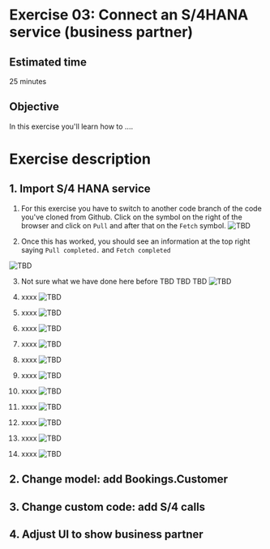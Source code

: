 # Exercise 03: Connect an S/4HANA service (business partner)

## Estimated time

25 minutes

## Objective

In this exercise you'll learn how to ....

# Exercise description

## 1. Import S/4 HANA service


1. For this exercise you have to switch to another code branch of the code you've cloned from Github. Click on the symbol on the right of the browser and click on `Pull` and after that on the `Fetch` symbol.
![TBD](pic301.png)

2. Once this has worked, you should see an information at the top right saying `Pull completed.` and `Fetch completed`

![TBD](pic302.png)

3. Not sure what we have done here before TBD TBD TBD
![TBD](pic303.png)

4. xxxx
![TBD](pic304.png)

5. xxxx
![TBD](pic305.png)

6. xxxx
![TBD](pic306.png)

7. xxxx
![TBD](pic306.png)

8. xxxx
![TBD](pic307.png)

9. xxxx
![TBD](pic308.png)

10. xxxx
![TBD](pic309.png)

11. xxxx
![TBD](pic310.png)

12. xxxx
![TBD](pic311.png)

13. xxxx
![TBD](pic312.png)

14. xxxx
![TBD](pic313.png)


## 2. Change model: add Bookings.Customer

## 3. Change custom code: add S/4 calls

## 4. Adjust UI to show business partner
